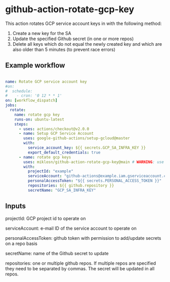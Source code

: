 # github-action-rotate-gcp-key

This action rotates GCP service account keys in with the following method:

1. Create a new key for the SA
2. Update the specified Github secret (in one or more repos)
3. Delete all keys which do not equal the newly created key and which are also older than 5 minutes (to prevent race errors)

## Example workflow

```yaml

name: Rotate GCP service account key
#on:
#  schedule:
#    - cron: '0 12 * * 1'
on: [workflow_dispatch]
jobs:
  rotate:
    name: rotate gcp key
    runs-on: ubuntu-latest
    steps:
      - uses: actions/checkout@v2.0.0
      - name: Setup GCP Service Account
        uses: google-github-actions/setup-gcloud@master
        with:
          service_account_key: ${{ secrets.GCP_SA_INFRA_KEY }}
          export_default_credentials: true
      - name: rotate gcp keys
        uses: miklosn/github-action-rotate-gcp-key@main # WARNING: use explicit Git commit sha instead of 'main' to avoid becoming a victim of supply chain attacks
        with:
          projectId: "example"
          serviceAccount: "github-actions@example.iam.gserviceaccount.com"
          personalAccessToken: "${{ secrets.PERSONAL_ACCESS_TOKEN }}"
          repositories: ${{ github.repository }}
          secretName: "GCP_SA_INFRA_KEY"
```

## Inputs


projectId: GCP project id to operate on

serviceAccount: e-mail ID of the service account to operate on

personalAccessToken: github token with permission to add/update secrets on a repo basis

secretName: name of the Github secret to update

repositories: one or multiple github repos. If multiple repos are specified they need to be separated by commas. 
The secret will be updated in all repos.

